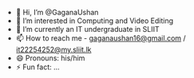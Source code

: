 - 👋 Hi, I’m @GaganaUshan
- 👀 I’m interested in Computing and Video Editing
- 🌱 I’m currently an IT undergraduate in SLIIT
- 📫 How to reach me - gaganaushan16@gmail.com / it22254252@my.sliit.lk
- 😄 Pronouns: his/him
- ⚡ Fun fact: ...

<!---
GaganaUshan/GaganaUshan is a ✨ special ✨ repository because its `README.md` (this file) appears on your GitHub profile.
You can click the Preview link to take a look at your changes.
--->
